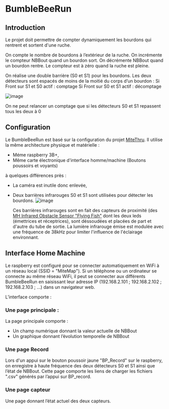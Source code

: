 # BumbleBeeRun

## Introduction
Le projet doit permettre de compter dynamiquement les bourdons qui rentrent et sortent d'une ruche.

On compte le nombre de bourdons à l’extérieur de la ruche. On incrémente le compteur NBBout quand un bourdon sort. On décrémente NBBout quand un bourdon rentre. Le compteur est à zéro quand la ruche est pleine. 

On réalise une double barrière (S0 et S1) pour les bourdons. Les deux détecteurs sont espacés de moins de la moitié du corps d’un bourdon :
Si Front sur S1 et S0 actif : comptage
Si Front sur S0 et S1 actif : décomptage

![image](https://github.com/user-attachments/assets/96b815f9-e86f-4203-bd4b-fadc0a39cfae)

On ne peut relancer un comptage que si les détecteurs S0 et S1 repassent tous les deux à 0
## Configuration 

Le BumbleBeeRun est basé sur la configuration du projet [MiteThru](https://github.com/LR69/MiteThru). Il utilise la même architecture physique et matérielle :
- Méme raspberry 3B+,
- Même carte électronique d'interface homme/machine (Boutons poussoirs et voyants)

à quelques différences près :
- La caméra est inutile donc enlevée,
- Deux barrières infrarouges S0 et S1 sont utilisées pour détecter les bourdons. 
![image](https://github.com/user-attachments/assets/48a0e50c-a81c-4fb1-bae5-7731898915fb)
  

  Ces barrières infrarouges sont en fait des capteurs de proximité (des [MH Infrared Obstacle Sensor "Flying Fish"](https://einstronic.com/product/infrared-obstacle-sensor-module/) dont les deux leds (émettrices et réceptrices), sont déssoudées et placées de part et d'autre du tube de sortie. La lumière infrarouge émise est modulée avec une fréquence de 38kHz pour limiter l'influence de l'éclairage environnant.

## Interface Home Machine
Le raspberry est configuré pour se connecter automatiquement en WiFi à un réseau local (SSID = "MiteMap"). Si un téléphone ou un ordinateur se connecte au même réseau WiFi, il peut se connecter aux différents BumbleBeeRun en saisissant leur adresse IP (192.168.2.101 ; 192.168.2.102 ; 192.168.2.103 ; ...) dans un navigateur web. 

L’interface comporte : 
### Une page principale :
La page principale comporte :
- Un champ numérique donnant la valeur actuelle de NBBout
- Un graphique donnant l’évolution temporelle de NBBout 

### Une page Record
Lors d'un appui sur le bouton poussoir jaune "BP_Record" sur le raspberry, on enregistre à haute fréquence des deux détecteurs S0 et S1 ainsi que l’état de NBBout. Cette page comporte les liens de charger les fichiers ".csv" générés par l’appui sur BP_record.

### Une page capteur
Une page donnant l’état actuel des deux capteurs. 
  
